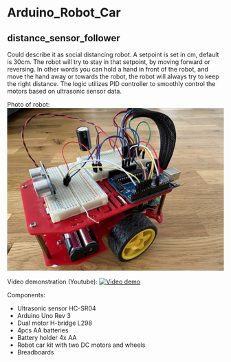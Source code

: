 # Arduino_Robot_Car

## distance_sensor_follower
Could describe it as social distancing robot.
A setpoint is set in cm, default is 30cm. The robot will try to stay in that setpoint, by moving forward or reversing. In other words you can hold a hand in front of the robot, and move the hand away or towards the robot, the robot will always try to keep the right distance. The logic utilizes PID controller to smoothly control the motors based on ultrasonic sensor data.

Photo of robot:
![Photo](distance_sensor_follower/docs/robotcar.jpg?raw=true)

Video demonstration (Youtube):
[![Video demo](https://img.youtube.com/vi/vMdGYDRBIls/default.jpg)](https://www.youtube.com/watch?v=vMdGYDRBIls)


Components:
* Ultrasonic sensor HC-SR04
* Arduino Uno Rev 3
* Dual motor H-bridge L298
* 4pcs AA batteries
* Battery holder 4x AA
* Robot car kit with two DC motors and wheels
* Breadboards